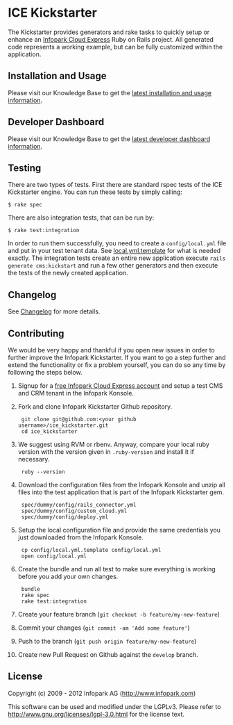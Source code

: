 # ICE Kickstarter

The Kickstarter provides generators and rake tasks to quickly setup or enhance an [Infopark
Cloud Express](http://infopark.de/infopark-cloud-express) Ruby on Rails project. All generated code
represents a working example, but can be fully customized within the application.


## Installation and Usage

Please visit our Knowledge Base to get the
[latest installation and usage information](https://kb.infopark.de/89b37c1667cda31a/kurzanleitung-zum-gebrauch?locale=en).


## Developer Dashboard

Please visit our Knowledge Base to get the
[latest developer dashboard information](https://kb.infopark.de/638a180eaff436f6/the-developer-dashboard?locale=en).


## Testing

There are two types of tests. First there are standard rspec tests of the ICE Kickstarter engine.
You can run these tests by simply calling:

    $ rake spec

There are also integration tests, that can be run by:

    $ rake test:integration

In order to run them successfully, you need to create a ```config/local.yml``` file and put in your
test tenant data. See [local.yml.template](https://github.com/infopark/ice_kickstarter/blob/master/config/local.yml.template)
for what is needed exactly. The integration tests create an entire new application execute
```rails generate cms:kickstart``` and run a few other generators and then execute the tests of the
newly created application.


## Changelog

See [Changelog](https://github.com/infopark/ice_kickstarter/blob/master/CHANGELOG.md) for more
details.


## Contributing

We would be very happy and thankful if you open new issues in order to further improve the Infopark
Kickstarter. If you want to go a step further and extend the functionality or fix a problem
yourself, you can do so any time by following the steps below.

1. Signup for a [free Infopark Cloud Express account](https://www.infopark.de/) and setup a test CMS
   and CRM tenant in the Infopark Konsole.
2. Fork and clone Infopark Kickstarter Github repository.

        git clone git@github.com:<your github username>/ice_kickstarter.git
        cd ice_kickstarter

3. We suggest using RVM or rbenv. Anyway, compare your local ruby version with the version given in
   `.ruby-version` and install it if necessary.

        ruby --version

3. Download the configuration files from the Infopark Konsole and unzip all files into the test
   application that is part of the Infopark Kickstarter gem.

        spec/dummy/config/rails_connector.yml
        spec/dummy/config/custom_cloud.yml
        spec/dummy/config/deploy.yml

4. Setup the local configuration file and provide the same credentials you just downloaded from the
   Infopark Konsole.

        cp config/local.yml.template config/local.yml
        open config/local.yml

5. Create the bundle and run all test to make sure everything is working before you add your own
   changes.

        bundle
        rake spec
        rake test:integration

6. Create your feature branch (`git checkout -b feature/my-new-feature`)
7. Commit your changes (`git commit -am 'Add some feature'`)
8. Push to the branch (`git push origin feature/my-new-feature`)
9. Create new Pull Request on Github against the `develop` branch.


## License
Copyright (c) 2009 - 2012 Infopark AG (http://www.infopark.com)

This software can be used and modified under the LGPLv3. Please refer to http://www.gnu.org/licenses/lgpl-3.0.html for the license text.